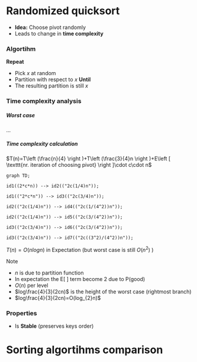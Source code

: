 # Randomized quicksort

- **Idea:** Choose pivot randomly
- Leads to change in **time complexity**

### Algortihm

**Repeat**
- Pick $x$ at random
- Partition with respect to $x$
**Until**
- The resulting partition is still $x$

### Time complexity analysis

##### Worst case
...

##### Time complexity calculation
$T(n)=T\left (\frac{n}{4}  \right )+T\left (\frac{3}{4}n  \right )+E\left [ \texttt{nr. iteration of choosing pivot} \right ]\cdot c\cdot n$

```mermaid
graph TD;

id1((2*c*n)) --> id2(("2c(1/4)n"));

id1(("2*c*n")) --> id3(("2c(3/4)n"));

id2(("2c(1/4)n")) --> id4(("2c(1/(4^2))n"));

id2(("2c(1/4)n")) --> id5(("2c(3/(4^2))n"));

id3(("2c(3/4)n")) --> id6(("2c(3/(4^2))n"));

id3(("2c(3/4)n")) --> id7(("2c((3^2)/(4^2))n"));
```

$T(n)=O(n logn)$ in Expectation (but worst case is still $O(n^2)$ )

> [!NOTE]
> - $n$ is due to partition function
> - In expectation the E[ ] term become 2 due to P(good)
> - $O(n)$ per level
> - $log\frac{4}{3}(2cn)$ is the height of the worst case (rightmost branch)
> - $log\frac{4}{3}(2cn)=O(log_{2}n)$

### Properties
- Is **Stable** (preserves keys order)

# Sorting algortihms comparison


